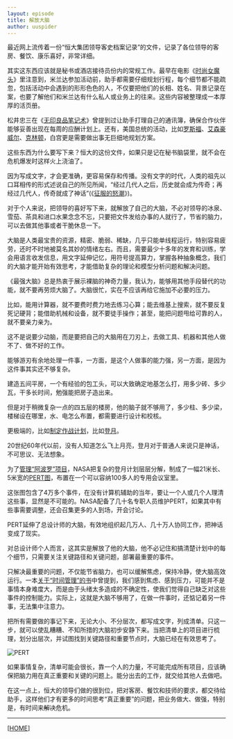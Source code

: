 ```yaml
---
layout: episode
title: 解放大脑
author: uuspider
---
```

最近网上流传着一份“恒大集团领导客史档案记录”的文件，记录了各位领导的客房、餐饮、康乐喜好，非常详细。

其实这东西应该就是秘书或酒店接待员份内的常规工作。最早在电影《[时尚女魔头][ref01]》里注意到，米兰达参加活动前，助手都需要仔细规划行程，每个细节都不能疏忽，包括活动中会遇到的形形色色的人，不仅要把他们的长相、姓名、背景记录在案，也要了解他们和米兰达有什么私人或业务上的往来。这些内容被整理成一本厚厚的活页册。

松井忠三在《[无印良品笔记术][ref02]》曾提到过让助手打理自己的通讯簿，确保合作伙伴能够妥善出现在每周的应酬计划上。还有，美国总统的活动，比如[罗斯福][ref03]、[艾森豪威尔][ref04]、[克林顿][ref05]，白宫更是需要做出事无巨细地规划方案。

这些东西为什么要写下来？恒大的这份文件，如果只是记在秘书脑袋里，就不会在危机爆发时这样火上浇油了。

因为写成文字，才会更准确，更容易保存和传播。没有文字的时代，人类的祖先以口耳相传的形式述说自己的所见所闻，“经过几代人之后，历史就会成为传奇；再经过几代人，传奇就成了神话”(《[征服的怒潮][ref06]》)。

对于个人来说，把领导的喜好写下来，就解放了自己的大脑，不必对领导的冰泉、雪茄、茶具和进口水果念念不忘，只要把文件发给办事的人就行了，节省的脑力，可以去做其他事或者干脆休息一下。

大脑是人类最宝贵的资源，精密、脆弱、稀缺，几乎只能单线程运行，特别容易疲劳，还时不时地被莫名其妙的情绪左右。而且，需要最少十多年的发育和训练，学会用语言收发信息，用文字延伸记忆，用符号提高算力，掌握各种抽象概念，我们的大脑才能开始有效思考，才能借助复杂的理论和模型分析问题和解决问题。

《最强大脑》总是热衷于展示裸脑的神奇力量，我认为，能够用其他手段替代的功能，就不要再劳烦大脑了。大脑很忙，实在不应该再给它施加不必要的压力。

比如，能用计算器，就不要费时费力地去练习心算；能去维基上搜索，就不要反复死记硬背；能借助机械和设备，就不要徒手操作；甚至，能把问题甩给可靠的人，就不要亲力亲为。

这不是说要少动脑，而是要把自己的大脑用在刀刃上，去做工具、机器和其他人做不了、做不好的工作。

能够游刃有余地处理一件事，一方面，是这个人做事的能力强，另一方面，是因为这件事其实还不够复杂。

建造五间平房，一个有经验的包工头，可以大致确定地基怎么打，用多少砖、多少瓦，干多长时间，勉强能把房子造出来。

但是对于稍微复杂一点的四五层的楼房，他的脑子就不够用了，多少柱、多少梁，楼梯设在哪里，水、电怎么布置，都需要进行设计和校核。

更极端的，比如[制定作战计划][ref07]，比如[登月][ref08]。

20世纪60年代以前，没有人知道怎么飞上月亮，登月对于普通人来说只是神话，不可思议、无法想象。

为了[管理“阿波罗”项目][ref09]，NASA把复杂的登月计划层层分解，制成了一幅21米长、5米宽的[PERT图][ref10]，布置在一个可以容纳100多人的专用会议室里。

这张图包含了4万多个事件，在没有计算机辅助的当年，要让一个人或几个人理清这些事，显然是不可能的。NASA配备了几十名专职人员维护PERT，如果其中有些事需要调整，还会召集更多的人到场，开会讨论。

PERT延伸了总设计师的大脑，有效地组织起几万人、几十万人协同工作，把神话变成了现实。

对总设计师个人而言，这其实是解放了他的大脑，他不必记住和搞清楚计划中的每个细节，只需要关注关键路径和关键问题，部署最重要的事件。

只解决最重要的问题，不仅能节省脑力，也可以缓解焦虑，保持冷静，使大脑高效运行。一本[关于“时间管理”的书][ref11]中曾提到，我们感到焦虑、感到压力，可能并不是事情本身难度大，而是由于头绪太多造成的不确定性，使我们觉得自己缺乏对这些事件的控制能力。实际上，这就是大脑不够用了，在做一件事时，还惦记着另一件事，无法集中注意力。

把所有需要做的事记下来，无论大小、不分层次，都写成文字，列成清单。只这一步，就可以使乱糟糟、不知所措的大脑初步安静下来。当把清单上的项目进行梳理，划分出层次，并试图找到关键路径和重要节点时，大脑已经在有效思考了。

![PERT][img01]

如果事情复杂，清单可能会很长，靠一个人的力量，不可能完成所有项目，应该确保把脑力用在真正重要和关键的问题上。能分出去的工作，就交给其他人去做吧。

在这一点上，恒大的领导们做的很到位，把对客房、餐饮和技师的要求，都交待给助手，这样他们才有更多的时间思考“真正重要”的问题，把业务做大、做强，特别是，有时间来~~解决~~危机。


***

[[HOME][episode]]

[episode]:http://about.uuspider.com/2019/06/02/episodeindex.html
[ref01]:https://movie.douban.com/subject/1482072/
[ref02]:https://book.douban.com/subject/34786699/
[ref03]:https://book.douban.com/subject/26431472/
[ref04]:https://book.douban.com/subject/25966878/
[ref05]:https://book.douban.com/subject/1186753/
[ref06]:https://book.douban.com/subject/35100338/
[ref07]:https://book.douban.com/subject/1312942/
[ref08]:https://book.douban.com/subject/30295360/
[ref09]:https://www.huxiu.com/article/277423.html
[ref10]:https://book.douban.com/subject/2307020/
[ref11]:https://book.douban.com/subject/34436016/
[img01]:http://about.uuspider.com/images/episode/pert.png
